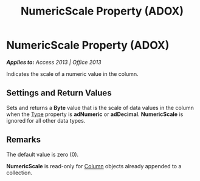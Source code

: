 ﻿---
title: NumericScale Property (ADOX)
TOCTitle: NumericScale Property (ADOX)
ms:assetid: ebe73bdc-2570-f54a-3d2f-85a2a4634c9a
ms:mtpsurl: https://msdn.microsoft.com/en-us/library/JJ250197(v=office.15)
ms:contentKeyID: 48548501
ms.date: 09/18/2015
mtps_version: v=office.15
---

# NumericScale Property (ADOX)


_**Applies to:** Access 2013 | Office 2013_

Indicates the scale of a numeric value in the column.

## Settings and Return Values

Sets and returns a **Byte** value that is the scale of data values in the column when the [Type](https://msdn.microsoft.com/en-us/library/jj249169\(v=office.15\)) property is **adNumeric** or **adDecimal**. **NumericScale** is ignored for all other data types.

## Remarks

The default value is zero (0).

**NumericScale** is read-only for [Column](column-object-adox.md) objects already appended to a collection.

